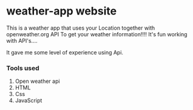 # weather-app website

This is a weather app that uses your 
Location together with openweather.org API 
To get your weather information!!!!
It's fun working with API's....

It gave me some level of experience using
Api.

### Tools used
1. Open weather api
2. HTML
3. Css
4. JavaScript


